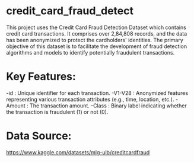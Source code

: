 # credit_card_fraud_detect
This project uses the Credit Card Fraud Detection Dataset which contains credit card transactions. It comprises over 2,84,808 records, and the data has been anonymized to protect the cardholders' identities. The primary objective of this dataset is to facilitate the development of fraud detection algorithms and models to identify potentially fraudulent transactions.

# Key Features:
-id : Unique identifier for each transaction.
-V1-V28 : Anonymized features representing various transaction attributes (e.g., time, location, etc.).
-Amount : The transaction amount.
-Class : Binary label indicating whether the transaction is fraudulent (1) or not (0).

# Data Source:
   https://www.kaggle.com/datasets/mlg-ulb/creditcardfraud
